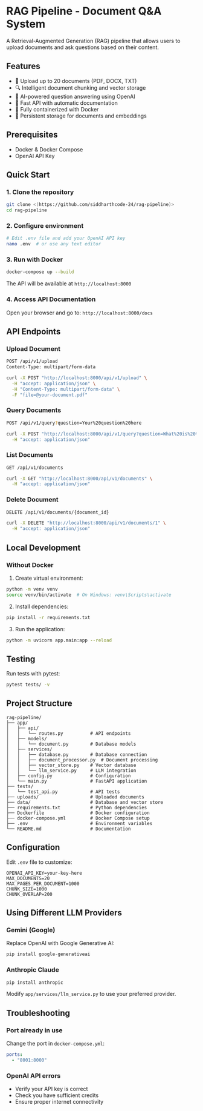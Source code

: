 # RAG Pipeline - Document Q&A System

A Retrieval-Augmented Generation (RAG) pipeline that allows users to upload documents and ask questions based on their content.

## Features

- 📄 Upload up to 20 documents (PDF, DOCX, TXT)
- 🔍 Intelligent document chunking and vector storage
- 🤖 AI-powered question answering using OpenAI
- 🚀 Fast API with automatic documentation
- 🐳 Fully containerized with Docker
- 💾 Persistent storage for documents and embeddings

## Prerequisites

- Docker & Docker Compose
- OpenAI API Key

## Quick Start

### 1. Clone the repository
```bash
git clone <(https://github.com/siddharthcode-24/rag-pipeline)>
cd rag-pipeline
```

### 2. Configure environment
```bash
# Edit .env file and add your OpenAI API key
nano .env  # or use any text editor
```

### 3. Run with Docker
```bash
docker-compose up --build
```

The API will be available at `http://localhost:8000`

### 4. Access API Documentation
Open your browser and go to: `http://localhost:8000/docs`

## API Endpoints

### Upload Document
```bash
POST /api/v1/upload
Content-Type: multipart/form-data

curl -X POST "http://localhost:8000/api/v1/upload" \
  -H "accept: application/json" \
  -H "Content-Type: multipart/form-data" \
  -F "file=@your-document.pdf"
```

### Query Documents
```bash
POST /api/v1/query?question=Your%20question%20here

curl -X POST "http://localhost:8000/api/v1/query?question=What%20is%20the%20main%20topic?" \
  -H "accept: application/json"
```

### List Documents
```bash
GET /api/v1/documents

curl -X GET "http://localhost:8000/api/v1/documents" \
  -H "accept: application/json"
```

### Delete Document
```bash
DELETE /api/v1/documents/{document_id}

curl -X DELETE "http://localhost:8000/api/v1/documents/1" \
  -H "accept: application/json"
```

## Local Development

### Without Docker

1. Create virtual environment:
```bash
python -m venv venv
source venv/bin/activate  # On Windows: venv\Scripts\activate
```

2. Install dependencies:
```bash
pip install -r requirements.txt
```

3. Run the application:
```bash
python -m uvicorn app.main:app --reload
```

## Testing

Run tests with pytest:
```bash
pytest tests/ -v
```

## Project Structure
```
rag-pipeline/
├── app/
│   ├── api/
│   │   └── routes.py          # API endpoints
│   ├── models/
│   │   └── document.py        # Database models
│   ├── services/
│   │   ├── database.py        # Database connection
│   │   ├── document_processor.py  # Document processing
│   │   ├── vector_store.py    # Vector database
│   │   └── llm_service.py     # LLM integration
│   ├── config.py              # Configuration
│   └── main.py                # FastAPI application
├── tests/
│   └── test_api.py            # API tests
├── uploads/                   # Uploaded documents
├── data/                      # Database and vector store
├── requirements.txt           # Python dependencies
├── Dockerfile                 # Docker configuration
├── docker-compose.yml         # Docker Compose setup
├── .env                       # Environment variables
└── README.md                  # Documentation
```

## Configuration

Edit `.env` file to customize:
```env
OPENAI_API_KEY=your-key-here
MAX_DOCUMENTS=20
MAX_PAGES_PER_DOCUMENT=1000
CHUNK_SIZE=1000
CHUNK_OVERLAP=200
```

## Using Different LLM Providers

### Gemini (Google)
Replace OpenAI with Google Generative AI:
```python
pip install google-generativeai
```

### Anthropic Claude
```python
pip install anthropic
```

Modify `app/services/llm_service.py` to use your preferred provider.

## Troubleshooting

### Port already in use
Change the port in `docker-compose.yml`:
```yaml
ports:
  - "8001:8000"
```

### OpenAI API errors
- Verify your API key is correct
- Check you have sufficient credits
- Ensure proper internet connectivity
